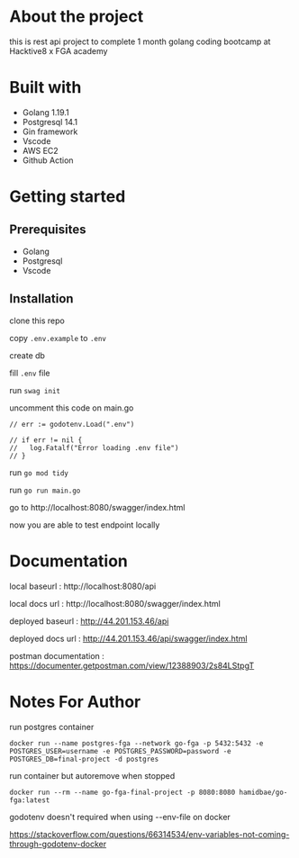 # About the project

this is rest api project to complete 1 month golang coding bootcamp at Hacktive8 x FGA academy

# Built with

- Golang 1.19.1
- Postgresql 14.1
- Gin framework
- Vscode
- AWS EC2
- Github Action

# Getting started

## Prerequisites

- Golang
- Postgresql
- Vscode

## Installation

clone this repo

copy `.env.example` to `.env`

create db

fill `.env` file

run `swag init`

uncomment this code on main.go

```
// err := godotenv.Load(".env")

// if err != nil {
//   log.Fatalf("Error loading .env file")
// }
```

run `go mod tidy`

run `go run main.go`

go to http://localhost:8080/swagger/index.html

now you are able to test endpoint locally

# Documentation

local baseurl : http://localhost:8080/api

local docs url : http://localhost:8080/swagger/index.html

deployed baseurl : http://44.201.153.46/api

deployed docs url : http://44.201.153.46/api/swagger/index.html

postman documentation : https://documenter.getpostman.com/view/12388903/2s84LStpgT

# Notes For Author

run postgres container

`docker run --name postgres-fga --network go-fga -p 5432:5432 -e POSTGRES_USER=username -e POSTGRES_PASSWORD=password -e POSTGRES_DB=final-project -d postgres`

run container but autoremove when stopped

`docker run --rm --name go-fga-final-project -p 8080:8080 hamidbae/go-fga:latest`

godotenv doesn't required when using --env-file on docker

https://stackoverflow.com/questions/66314534/env-variables-not-coming-through-godotenv-docker
